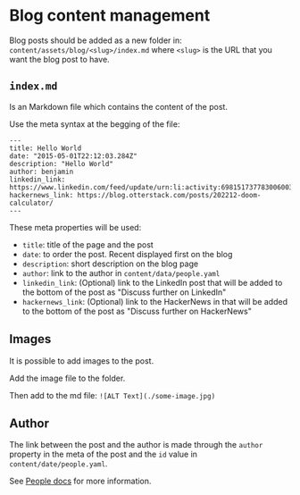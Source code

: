 # Blog content management

Blog posts should be added as a new folder in: `content/assets/blog/<slug>/index.md` where `<slug>` is the URL that you want the blog post to have.

## `index.md`
Is an Markdown file which contains the content of the post.

Use the meta syntax at the begging of the file:
```
---
title: Hello World
date: "2015-05-01T22:12:03.284Z"
description: "Hello World"
author: benjamin
linkedin_link: https://www.linkedin.com/feed/update/urn:li:activity:6981517377830060032
hackernews_link: https://blog.otterstack.com/posts/202212-doom-calculator/
---
```

These meta properties will be used:
- `title`: title of the page and the post
- `date`: to order the post. Recent displayed first on the blog
- `description`: short description on the blog page
- `author`: link to the author in `content/data/people.yaml`
- `linkedin_link`: (Optional) link to the LinkedIn post that will be added to the bottom of the post as "Discuss further on LinkedIn"
- `hackernews_link`: (Optional) link to the HackerNews in that will be added to the bottom of the post as "Discuss further on HackerNews"

## Images
It is possible to add images to the post.

Add the image file to the folder.

Then add to the md file:
`![ALT Text](./some-image.jpg)`

## Author
The link between the post and the author is made through the `author` property in the meta of the post and the `id` value in `content/date/people.yaml`.

See [People docs](./people.md) for more information.
